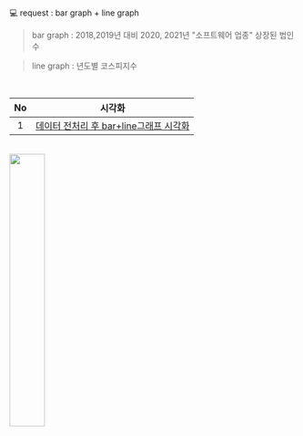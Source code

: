 💻 request : bar graph + line graph

> bar graph : 2018,2019년 대비 2020, 2021년 "소프트웨어 업종" 상장된 법인 수

> line graph : 년도별 코스피지수
<br>

|No |시각화 |
|:---:|:-------------------:|
|1 |[데이터 전처리 후 bar+line그래프 시각화](https://github.com/teng-ny/Analyst_service/blob/main/request2/%EC%BD%94%EB%A1%9C%EB%82%98%20%EC%86%8C%ED%94%84%ED%8A%B8%EC%9B%A8%EC%96%B4%EA%B8%B0%EC%97%85%20%EC%83%81%EC%9E%A5%20%EC%8B%9C%EA%B0%81%ED%99%94.ipynb) |
<br>

<img src = "https://user-images.githubusercontent.com/96412996/211728322-8751abf9-24dc-4fe6-87a2-93c80caa662c.png" width="35%" height="35%">
